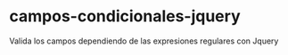 # campos-condicionales-jquery
 Valida los campos dependiendo de las expresiones regulares con Jquery
